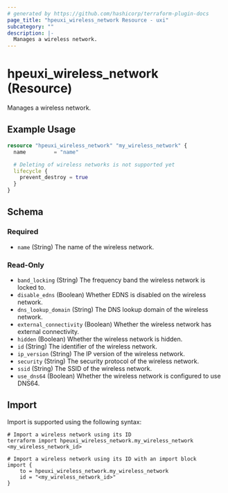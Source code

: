 ```yaml
---
# generated by https://github.com/hashicorp/terraform-plugin-docs
page_title: "hpeuxi_wireless_network Resource - uxi"
subcategory: ""
description: |-
  Manages a wireless network.
---
```


# hpeuxi_wireless_network (Resource)

Manages a wireless network.

## Example Usage

```terraform
resource "hpeuxi_wireless_network" "my_wireless_network" {
  name         = "name"

  # Deleting of wireless networks is not supported yet
  lifecycle {
    prevent_destroy = true
  }
}
```

<!-- schema generated by tfplugindocs -->
## Schema

### Required

- `name` (String) The name of the wireless network.

### Read-Only

- `band_locking` (String) The frequency band the wireless network is locked to.
- `disable_edns` (Boolean) Whether EDNS is disabled on the wireless network.
- `dns_lookup_domain` (String) The DNS lookup domain of the wireless network.
- `external_connectivity` (Boolean) Whether the wireless network has external connectivity.
- `hidden` (Boolean) Whether the wireless network is hidden.
- `id` (String) The identifier of the wireless network.
- `ip_version` (String) The IP version of the wireless network.
- `security` (String) The security protocol of the wireless network.
- `ssid` (String) The SSID of the wireless network.
- `use_dns64` (Boolean) Whether the wireless network is configured to use DNS64.

## Import

Import is supported using the following syntax:

```shell
# Import a wireless network using its ID
terraform import hpeuxi_wireless_network.my_wireless_network <my_wireless_network_id>

# Import a wireless network using its ID with an import block
import {
    to = hpeuxi_wireless_network.my_wireless_network
    id = "<my_wireless_network_id>"
}
```
